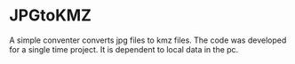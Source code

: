 # JPGtoKMZ
A simple conventer converts jpg files to kmz files.
The code was developed for a single time project. It is dependent to local data in the pc.
